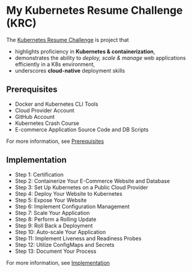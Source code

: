 # My Kubernetes Resume Challenge (KRC)

The [Kubernetes Resume Challenge](https://cloudresumechallenge.dev/docs/extensions/kubernetes-challenge/) is project that

- highlights proficiency in **Kubernetes & containerization**,
- demonstrates the ability to _deploy, scale & manage_ web applications efficiently in a K8s environment,
- underscores **cloud-native** deployment skills

## Prerequisites

- Docker and Kubernetes CLI Tools
- Cloud Provider Account
- GitHub Account
- Kubernetes Crash Course
- E-commerce Application Source Code and DB Scripts

For more information, see [Prerequisites](./Prerequisites.md)

## Implementation

- Step 1: Certification
- Step 2: Containerize Your E-Commerce Website and Database
- Step 3: Set Up Kubernetes on a Public Cloud Provider
- Step 4: Deploy Your Website to Kubernetes
- Step 5: Expose Your Website
- Step 6: Implement Configuration Management
- Step 7: Scale Your Application
- Step 8: Perform a Rolling Update
- Step 9: Roll Back a Deployment
- Step 10: Auto-scale Your Application
- Step 11: Implement Liveness and Readiness Probes
- Step 12: Utilize ConfigMaps and Secrets
- Step 13: Document Your Process

For more information, see [Implementation](./Implementation.md)

